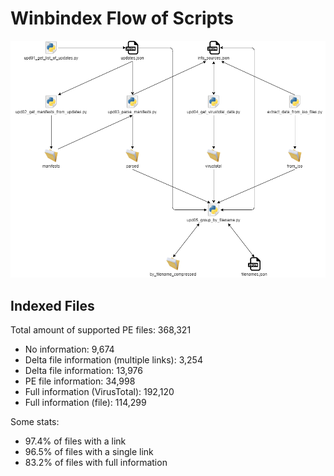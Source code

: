 # Winbindex Flow of Scripts

![winbindex-scripts-flow.png](winbindex-scripts-flow.png)

## Indexed Files

<!--FileStats-->
Total amount of supported PE files: 368,321

* No information: 9,674
* Delta file information (multiple links): 3,254
* Delta file information: 13,976
* PE file information: 34,998
* Full information (VirusTotal): 192,120
* Full information (file): 114,299

Some stats:

* 97.4% of files with a link
* 96.5% of files with a single link
* 83.2% of files with full information
<!--/FileStats-->

